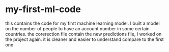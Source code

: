 # my-first-ml-code
this contains the code for my first machine learning model. I built a model on the number of people to have an account number in some certain countries.
the corerection file contain the new predictions file, I worked on the project again. it is cleaner and easier to understand compare to the first one
